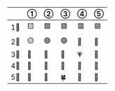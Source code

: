 | |①|②|③|④|⑤|
|-|-|-|-|-|-|
|1⃣|🟨|🟪|🟩|🟥|🟦|
|2⃣|🟡|🟣|🟢|🔴|🔵|
|3⃣|💛|💜|💚|💗|💙|
|4⃣|🍋|🍇|🍈|🍓|💎|
|5⃣|🐤|🔮|🍀|🐞|🐳|